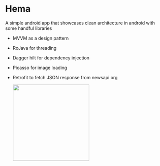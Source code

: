 # Hema
A simple android app that showcases clean architecture in android with some handful libraries
- MVVM as a design pattern
- RxJava for threading
- Dagger hilt for dependency injection
- Picasso for image loading
- Retrofit to fetch JSON response from newsapi.org

    <img src = "https://user-images.githubusercontent.com/38975111/126187866-ad2ffead-a796-4e95-b911-a763530c5bd7.png" width=240px/>
